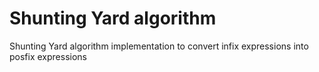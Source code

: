 # Shunting Yard algorithm

Shunting Yard algorithm implementation to convert infix expressions into posfix expressions
